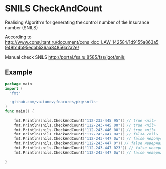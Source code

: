 SNILS CheckAndCount
================================

Realising Algorithm for generating the control number of the Insurance number (SNILS)

According to http://www.consultant.ru/document/cons_doc_LAW_142584/1d9155a863a5949b14b95ecbb536aa84856a2a2e/

Manual check SNILS http://portal.fss.ru:8585/fss/lgot/snils

## Example

```go
package main
import (
  "fmt"
  
  "github.com/vasiunov/features/pkg/snils"
)
func main() {
       
	fmt.Println(snils.CheckAndCount("112-233-445 95")) // true <nil>
	fmt.Println(snils.CheckAndCount("112-243-445 00")) // true <nil>
	fmt.Println(snils.CheckAndCount("112-243-446 00")) // true <nil>
	fmt.Println(snils.CheckAndCount("112-243-447 04")) // false <nil>
	fmt.Println(snils.CheckAndCount("112-243-447 0w")) // false недопустимый символ в СНИЛС
	fmt.Println(snils.CheckAndCount("112-243-447 0")) // false неверная длинна СНИЛС
	fmt.Println(snils.CheckAndCount("112-243-447 023")) // false неверная длинна СНИЛС
	fmt.Println(snils.CheckAndCount("112-243-447 0ц")) // false неверная длинна СНИЛС
	
}
```